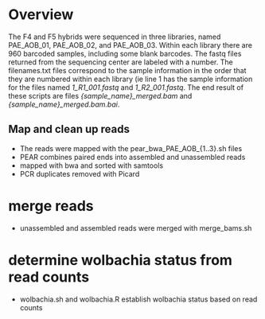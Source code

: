 
# Overview

The F4 and F5 hybrids were sequenced in three libraries, named PAE\_AOB\_01, PAE\_AOB\_02, and PAE\_AOB\_03. Within each library there are 960 barcoded samples, including some blank barcodes. The fastq files returned from the sequencing center are labeled with a number. The filenames.txt files correspond to the sample information in the order that they are numbered within each library (ie line 1 has the sample information for the files named *1\_R1\_001.fastq* and *1\_R2\_001.fastq*. The end result of these scripts are files *{sample\_name}\_merged.bam* and *{sample\_name}\_merged.bam.bai*.

## Map and clean up reads

* The reads were mapped with the pear\_bwa\_PAE\_AOB\_{1..3}.sh files
* PEAR combines paired ends into assembled and unassembled reads
* mapped with bwa and sorted with samtools
* PCR duplicates removed with Picard

# merge reads

* unassembled and assembled reads were merged with merge_bams.sh

# determine wolbachia status from read counts

* wolbachia.sh and wolbachia.R establish wolbachia status based on read counts
